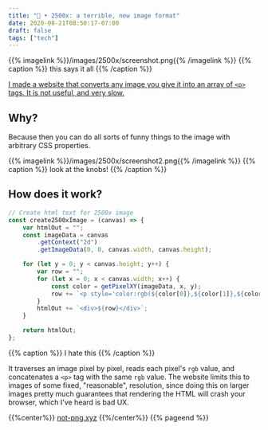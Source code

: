 ```yaml
---
title: "🔌 • 2500x: a terrible, new image format"
date: 2020-08-21T08:50:17-07:00
draft: false
tags: ["tech"]
---
```


{{% imagelink %}}/images/2500x/screenshot.png{{% /imagelink %}}
{{% caption %}} this says it all {{% /caption %}}

[I made a website that converts any image you give it into an array of `<p>` tags. It is not useful, and very slow.](http://www.not-png.xyz)

## Why?

Because then you can do all sorts of funny things to the image with arbitrary CSS properties.

{{% imagelink %}}/images/2500x/screenshot2.png{{% /imagelink %}}
{{% caption %}} look at the knobs! {{% /caption %}}

## How does it work?

```javascript
// Create html text for 2500x image
const create2500xImage = (canvas) => {
    var htmlOut = "";
    const imageData = canvas
        .getContext("2d")
        .getImageData(0, 0, canvas.width, canvas.height);

    for (let y = 0; y < canvas.height; y++) {
        var row = "";
        for (let x = 0; x < canvas.width; x++) {
            const color = getPixelXY(imageData, x, y);
            row += `<p style='color:rgb(${color[0]},${color[1]},${color[2]})'>.</p>`;
        }
        htmlOut += `<div>${row}</div>`;
    }

    return htmlOut;
};
```
{{% caption %}} I hate this {{% /caption %}}

It traverses an image pixel by pixel, reads each pixel's `rgb` value, and concatenates a `<p>` tag with the same `rgb` value. The website limits this to images of some fixed, "reasonable", resolution, since doing this on larger images pretty much guarantees that rendering the HTML will crash your browser, which I've heard is bad UX.

{{%center%}} <a href=http://www.not-png.xyz>not-png.xyz</a> {{%/center%}}
{{% pageend %}}
